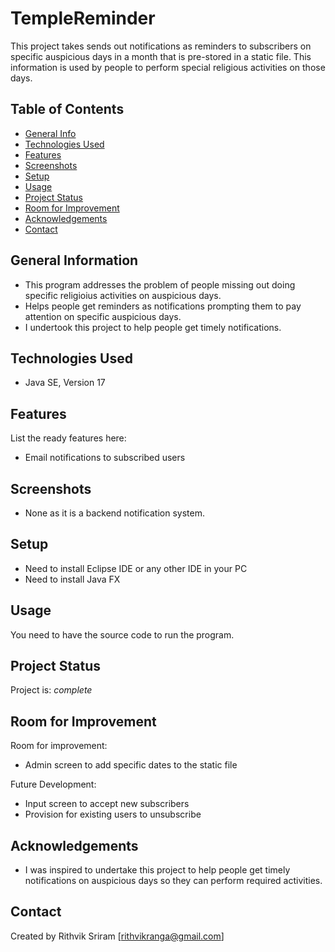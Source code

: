 # TempleReminder
This project takes sends out notifications as reminders to subscribers on specific auspicious days in a month that is pre-stored in a static file. This information is used by people to perform special religious activities on those days.

## Table of Contents
* [General Info](#general-information)
* [Technologies Used](#technologies-used)
* [Features](#features)
* [Screenshots](#screenshots)
* [Setup](#setup)
* [Usage](#usage)
* [Project Status](#project-status)
* [Room for Improvement](#room-for-improvement)
* [Acknowledgements](#acknowledgements)
* [Contact](#contact)
<!-- * [License](#license) -->


## General Information

- This program addresses the problem of people missing out doing specific religioius activities on auspicious days.
- Helps people get reminders as notifications prompting them to pay attention on specific auspicious days.
- I undertook this project to help people get timely notifications.  


## Technologies Used
- Java SE, Version 17


## Features
List the ready features here:
- Email notifications to subscribed users


## Screenshots

- None as it is a backend notification system.


## Setup

- Need to install Eclipse IDE or any other IDE in your PC
- Need to install Java FX 


## Usage

You need to have the source code to run the program.


## Project Status
Project is: _complete_


## Room for Improvement

Room for improvement:
- Admin screen to add specific dates to the static file

Future Development:
- Input screen to accept new subscribers
- Provision for existing users to unsubscribe


## Acknowledgements

- I was inspired to undertake this project to help people get timely notifications on auspicious days so they can perform required activities.


## Contact
Created by Rithvik Sriram [rithvikranga@gmail.com]
